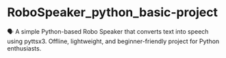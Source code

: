 # RoboSpeaker_python_basic-project
🗣️ A simple Python-based Robo Speaker that converts text into speech using pyttsx3.  Offline, lightweight, and beginner-friendly project for Python enthusiasts.
